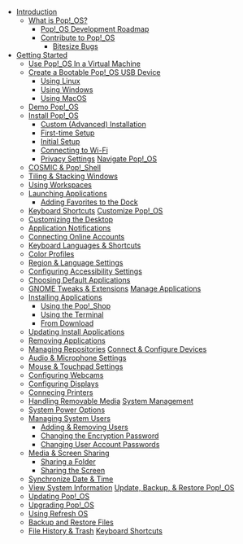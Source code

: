 - [Introduction](README.md)
    - [What is Pop!\_OS?]()
        - [Pop!_OS Development Roadmap]()
        - [Contribute to Pop!_OS]()
            - [Bitesize Bugs]()
- [Getting Started](getting-started/getting-started.md)
    - [Use Pop!_OS In a Virtual Machine]()
    - [Create a Bootable Pop!_OS USB Device](getting-started/create-bootable-media/create-bootable-usb.md)
        - [Using Linux](getting-started/create-bootable-media/bootable-usb-using-linux.md)
        - [Using Windows](getting-started/create-bootable-media/bootable-usb-using-windows.md)
        - [Using MacOS](getting-started/create-bootable-media/bootable-usb-using-macos.md)
    - [Demo Pop!\_OS]()
    - [Install Pop!\_OS](getting-started/installation/installation.md)
        - [Custom (Advanced) Installation]()
        - [First-time Setup]()
        - [Initial Setup]() <!--First-time setup windows-->
        - [Connecting to Wi-Fi]()
        - [Privacy Settings]()
[Navigate Pop!\_OS]()
    - [COSMIC & Pop!\_Shell]() <!--Define and describe pop shell and cosmic environment-->
    - [Tiling & Stacking Windows]()
    - [Using Workspaces]()
    - [Launching Applications]() <!--With CLI, Applications menu, alt+f2, Launcher, keyboard shortcuts to switch between running apps-->
        - [Adding Favorites to the Dock]()
    - [Keyboard Shortcuts]()
[Customize Pop!\_OS]() <!--where to find system settings, what can be customized-->
    - [Customizing the Desktop]() <!--General settings, background wallpaper, appearance, dock, workspaces-->
    - [Application Notifications]()
    - [Connecting Online Accounts]()
    - [Keyboard Languages & Shortcuts]()
    - [Color Profiles]()
    - [Region & Language Settings]() <!--manage installed languages, date, time, units, and numbers-->
    - [Configuring Accessibility Settings]()
    - [Choosing Default Applications]()
    - [GNOME Tweaks & Extensions]()
[Manage Applications]() <!-- Find, Install, Update, Remove software packages --->
    - [Installing Applications]() 
        - [Using the Pop!\_Shop]()
        - [Using the Terminal]()
        - [From Download]() <!--downloading .deb file and using eddy, describe Flatpaks and AppImages-->
    - [Updating Install Applications]() <!--via Pop!_Shop and Terminal-->
    - [Removing Applications]() <!--via terminal and Pop!_Shop-->
    - [Managing Repositories]() <!--adding and removing repos in the Pop!_Shop-->
[Connect & Configure Devices]() <!-- Printers, webcams, microphones, mouse & touchpad settings, bluetooth devices, displays, removable media -->
    - [Audio & Microphone Settings]()
    - [Mouse & Touchpad Settings]()
    - [Configuring Webcams]()
    - [Configuring Displays]()
    - [Connecing Printers]()
    - [Handling Removable Media]()
[System Management]()
    - [System Power Options]()
    - [Managing System Users]()
        - [Adding & Removing Users]() <!--GUI and CLI-->
        - [Changing the Encryption Password]() <!--GUI and CLI-->
        - [Changing User Account Passwords]() <!--GUI and CLI-->
    - [Media & Screen Sharing]()
        - [Sharing a Folder]()
        - [Sharing the Screen]()
    - [Synchronize Date & Time]()
    - [View System Information]()
[Update, Backup, & Restore Pop!\_OS]() <!--define upgrade vs update, best practice, introduce and describe features-->
    - [Updating Pop!\_OS]() <!--applying system updates, using the new scheduling feature-->
    - [Upgrading Pop!\_OS]()
    - [Using Refresh OS]()
    - [Backup and Restore Files]()
    - [File History & Trash]()
[Keyboard Shortcuts]()

